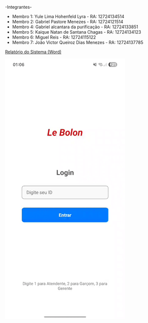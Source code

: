 -Integrantes-
- Membro 1: Yule Lima Hohenfeld Lyra - RA: 12724134514
- Membro 2: Gabriel Pastore Menezes - RA: 12724121514 
- Membro 4: Gabriel alcantara da purificação - RA: 12724133851
- Membro 5: Kaique Natan de Santana Chagas - RA: 12724134123
- Membro 6: Miguel Reis - RA: 12724115122
- Membro 7: João Victor Queiroz Dias Menezes - RA: 12724137785

 [Relatório do Sistema (Word)](Projeto%20de%20Sistema%20de%20Reserva%20de%20Mesas%20para%20Restaurante.docx)

<img src="Le-Bolon.gif" />
